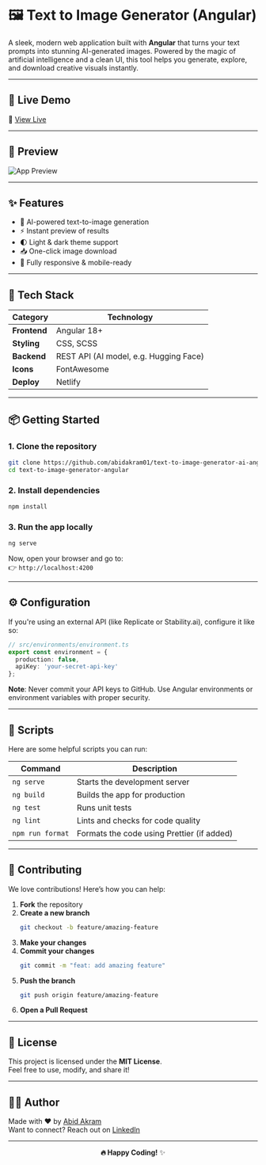 
# 🖼️ Text to Image Generator (Angular)

A sleek, modern web application built with **Angular** that turns your text prompts into stunning AI-generated images. Powered by the magic of artificial intelligence and a clean UI, this tool helps you generate, explore, and download creative visuals instantly.

---

## 🚀 Live Demo

🔗 [View Live](https://your-deployment-link.com)

---

## 📸 Preview

![App Preview](https://i.postimg.cc/VL3dFxtS/Screenshot-2025-04-15-at-2-32-25-PM.png)

---

## ✨ Features

- 🧠 AI-powered text-to-image generation  
- ⚡ Instant preview of results  
- 🌓 Light & dark theme support  
- 📥 One-click image download  
- 📱 Fully responsive & mobile-ready  

---

## 🧰 Tech Stack

| Category     | Technology        |
|--------------|-------------------|
| **Frontend** | Angular 18+       |
| **Styling**  | CSS, SCSS |
| **Backend**  | REST API (AI model, e.g. Hugging Face) |
| **Icons**    | FontAwesome       |
| **Deploy**   | Netlify |

---

## 📦 Getting Started

### 1. Clone the repository

```bash
git clone https://github.com/abidakram01/text-to-image-generator-ai-angular.git
cd text-to-image-generator-angular
```

### 2. Install dependencies

```bash
npm install
```

### 3. Run the app locally

```bash
ng serve
```

Now, open your browser and go to:  
👉 `http://localhost:4200`

---

## ⚙️ Configuration

If you're using an external API (like Replicate or Stability.ai), configure it like so:

```ts
// src/environments/environment.ts
export const environment = {
  production: false,
  apiKey: 'your-secret-api-key'
};
```

**Note**: Never commit your API keys to GitHub. Use Angular environments or environment variables with proper security.

---

## 📜 Scripts

Here are some helpful scripts you can run:

| Command           | Description                            |
|------------------|----------------------------------------|
| `ng serve`       | Starts the development server          |
| `ng build`       | Builds the app for production          |
| `ng test`        | Runs unit tests                        |
| `ng lint`        | Lints and checks for code quality      |
| `npm run format` | Formats the code using Prettier (if added) |

---

## 🤝 Contributing

We love contributions! Here’s how you can help:

1. **Fork** the repository  
2. **Create a new branch**  
   ```bash
   git checkout -b feature/amazing-feature
   ```
3. **Make your changes**  
4. **Commit your changes**  
   ```bash
   git commit -m "feat: add amazing feature"
   ```
5. **Push the branch**  
   ```bash
   git push origin feature/amazing-feature
   ```
6. **Open a Pull Request**

---

## 📄 License

This project is licensed under the **MIT License**.  
Feel free to use, modify, and share it!

---

## 🙋‍♂️ Author

Made with ❤️ by [Abid Akram](https://abidakram.com)  
Want to connect? Reach out on [LinkedIn](https://linkedin.com/in/abidakram)

---

<div align="center">
  <strong>🔥 Happy Coding!</strong> ✨
</div>
